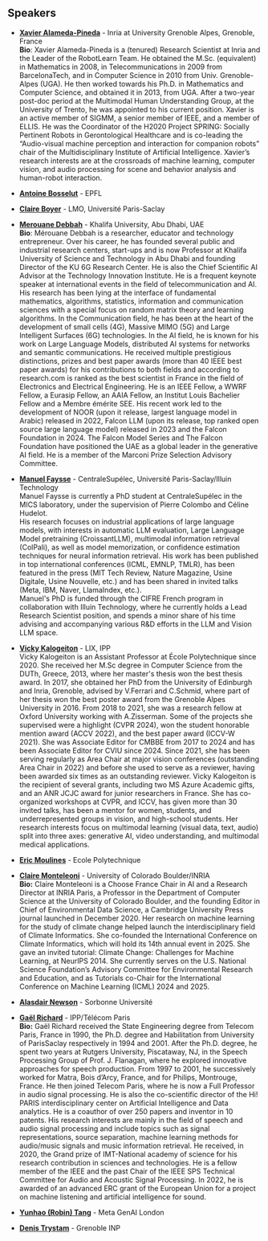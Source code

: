 ## Speakers
* **[Xavier Alameda-Pineda](http://xavirema.eu/)** - Inria at University Grenoble Alpes, Grenoble, France <br/>
**Bio**: Xavier Alameda-Pineda is a (tenured) Research Scientist at Inria and the Leader of the RobotLearn Team. He obtained the M.Sc. (equivalent) in Mathematics in 2008, in Telecommunications in 2009 from BarcelonaTech, and in Computer Science in 2010 from Univ. Grenoble-Alpes (UGA). He then worked towards his Ph.D. in Mathematics and Computer Science, and obtained it in 2013, from UGA. After a two-year post-doc period at the Multimodal Human Understanding Group, at the University of Trento, he was appointed to his current position. Xavier is an active member of SIGMM, a senior member of IEEE, and a member of ELLIS. He was the Coordinator of the H2020 Project SPRING: Socially Pertinent Robots in Gerontological Healthcare and is co-leading the “Audio-visual machine perception and interaction for companion robots” chair of the Multidisciplinary Institute of Artificial Intelligence. Xavier’s research interests are at the crossroads of machine learning, computer vision, and audio processing for scene and behavior analysis and human-robot interaction. <br/>

* **[Antoine Bosselut](https://atcbosselut.github.io/)** - EPFL <br/>

* **[Claire Boyer](https://www.imo.universite-paris-saclay.fr/~claire.boyer/)** - LMO, Université Paris-Saclay <br/>

* **[Merouane Debbah](https://www.ku.ac.ae/college-people/merouane-debbah)** - Khalifa University, Abu Dhabi, UAE <br/>
**Bio**: Mérouane Debbah is a researcher, educator and technology entrepreneur. Over his career, he has founded several public and industrial research centers, start-ups and is now Professor at  Khalifa University of Science and Technology in Abu Dhabi and founding Director of the KU 6G Research Center. He is also the Chief Scientific AI Advisor at the Technology Innovation Institute. He is a frequent keynote speaker at international events in the field of telecommunication and AI. His research has been lying at the interface of fundamental mathematics, algorithms, statistics, information and communication sciences with a special focus on random matrix theory and learning algorithms. In the Communication field, he has been at the heart of the development of small cells (4G), Massive MIMO (5G) and Large Intelligent Surfaces (6G) technologies. In the AI field, he is known for his work on Large Language Models, distributed AI systems for networks and semantic communications. He received multiple prestigious distinctions, prizes and best paper awards (more than 40 IEEE best paper awards) for his contributions to both fields and according to research.com is ranked as the best scientist in France in the field of Electronics and Electrical Engineering. He is an IEEE Fellow, a WWRF Fellow, a Eurasip Fellow, an AAIA Fellow, an Institut Louis Bachelier Fellow and a Membre émérite SEE. His recent work led to the development of NOOR (upon it release, largest language model in Arabic) released in 2022, Falcon LLM (upon its release, top ranked open source large language model) released in 2023 and the Falcon Foundation in 2024. The Falcon Model Series and The Falcon Foundation have positioned the UAE as a global leader in the generative AI field. He is a member of the Marconi Prize Selection Advisory Committee.
  
* **[Manuel Faysse](https://manuelfay.github.io/#)** - CentraleSupélec, Université Paris-Saclay/Illuin Technology <br/>
Manuel Faysse is currently a PhD student at CentraleSupélec in the MICS laboratory, under the supervision of Pierre Colombo and Céline Hudelot.<br/>
His research focuses on industrial applications of large language models, with interests in automatic LLM evaluation, Large Language Model pretraining (CroissantLLM), multimodal information retrieval (ColPali), as well as model memorization, or confidence estimation techniques for neural information retrieval. 
His work has been published in top international conferences (ICML, EMNLP, TMLR), has been featured in the press (MIT Tech Review, Nature Magazine, Usine Digitale, Usine Nouvelle, etc.) and has been shared in invited talks (Meta, IBM, Naver, LlamaIndex, etc.).<br/>
Manuel's PhD is funded through the CIFRE French program in collaboration with Illuin Technology, where he currently holds a Lead Research Scientist position, and spends a minor share of his time advising and accompanying various R&D efforts in the LLM and Vision LLM space.<br/>

* **[Vicky Kalogeiton](https://vicky.kalogeiton.info/)** - LIX, IPP <br/>
Vicky Kalogeiton is an Assistant Professor at École Polytechnique since 2020. She received her M.Sc degree in Computer Science from the DUTh, Greece, 2013, where her master's thesis won the best thesis award. In 2017, she obtained her PhD from the University of Edinburgh and Inria, Grenoble, advised by V.Ferrari and C.Schmid, where part of her thesis won the best poster award from the Grenoble Alpes University in 2016. From 2018 to 2021, she was a research fellow at Oxford University working with A.Zisserman. Some of the projects she supervised were a highlight (CVPR 2024), won the student honorable mention award (ACCV 2022), and the best paper award (ICCV-W 2021). She was Associate Editor for CMBBE from 2017 to 2024 and has been Associate Editor for CVIU since 2024. Since 2021, she has been serving regularly as Area Chair at major vision conferences (outstanding Area Chair in 2022) and before she used to serve as a reviewer, having been awarded six times as an outstanding reviewer. Vicky Kalogeiton is the recipient of several grants, including two MS Azure Academic gifts, and an ANR JCJC award for junior researchers in France. She has co-organized workshops at CVPR, and ICCV, has given more than 30 invited talks, has been a mentor for women, students, and underrepresented groups in vision, and high-school students. Her research interests focus on multimodal learning (visual data, text, audio) split into three axes: generative AI, video understanding, and multimodal medical applications.

* **[Eric Moulines](http://www.cmapx.polytechnique.fr/~moulines/)** - Ecole Polytechnique <br/>

* **[Claire Monteleoni](https://www.colorado.edu/faculty/claire-monteleoni/)** - University of Colorado Boulder/INRIA <br/>
**Bio:** Claire Monteleoni is a Choose France Chair in AI and a Research Director at INRIA Paris, a Professor in the Department of Computer Science at the University of Colorado Boulder, and the founding Editor in Chief of Environmental Data Science, a Cambridge University Press journal launched in December 2020. Her research on machine learning for the study of climate change helped launch the interdisciplinary field of Climate Informatics. She co-founded the International Conference on Climate Informatics, which will hold its 14th annual event in 2025. She gave an invited tutorial: Climate Change: Challenges for Machine Learning, at NeurIPS 2014. She currently serves on the U.S. National Science Foundation’s Advisory Committee for Environmental Research and Education, and as Tutorials co-Chair for the International Conference on Machine Learning (ICML) 2024 and 2025. <br/>
* **[Alasdair Newson](https://sites.google.com/site/alasdairnewson/)** - Sorbonne Université <br/>

* **[Gaël Richard](https://www.telecom-paris.fr/gael-richard)** - IPP/Télécom Paris <br/>
**Bio:**  Gaël Richard received the State Engineering degree from Telecom Paris, France in 1990, the Ph.D. degree and Habilitation from University of ParisSaclay respectively in 1994 and 2001. After the Ph.D. degree, he spent two years at Rutgers University, Piscataway, NJ, in the Speech Processing Group of Prof. J. Flanagan, where he explored innovative approaches for speech production. From 1997 to 2001, he successively worked for Matra, Bois d’Arcy, France, and for Philips, Montrouge, France. He then joined Telecom Paris, where he is now a Full Professor in audio signal processing. He is also the co-scientific director of the Hi! PARIS interdisciplinary center on Artificial Intelligence and Data analytics. He is a coauthor of over 250 papers and inventor in 10 patents. His research interests are mainly in the field of speech and audio signal processing and include topics such as signal representations, source separation, machine learning methods for audio/music signals and music information retrieval. He received, in 2020, the Grand prize of IMT-National academy of science for his research contribution in sciences and technologies. He is a fellow member of the IEEE and the past Chair of the IEEE SPS Technical Committee for Audio and Acoustic Signal Processing. In 2022, he is awarded of an advanced ERC grant of the European Union for a project on machine listening and artificial intelligence for sound. <br/>
* **[Yunhao (Robin) Tang](https://robintyh1.github.io/)** - Meta GenAI London <br/>

* **[Denis Trystam](https://datamove.imag.fr/denis.trystram/)** - Grenoble INP <br/>
